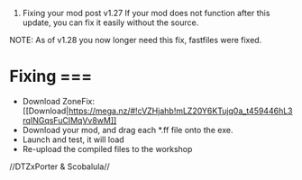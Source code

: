 1.  Fixing your mod post v1.27
If your mod does not function after this update, you can fix it easily without the source.

NOTE: As of v1.28 you now longer need this fix, fastfiles were fixed.

# Fixing ===
- Download ZoneFix: [[Download|https://mega.nz/#!cVZHjahb!mLZ20Y6KTujq0a_t459446hL3rqINGqsFuCIMqVv8wM]]
- Download your mod, and drag each *.ff file onto the exe.
- Launch and test, it will load
- Re-upload the compiled files to the workshop



//DTZxPorter & Scobalula//